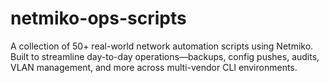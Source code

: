# netmiko-ops-scripts
A collection of 50+ real-world network automation scripts using Netmiko. Built to streamline day-to-day operations—backups, config pushes, audits, VLAN management, and more across multi-vendor CLI environments.





